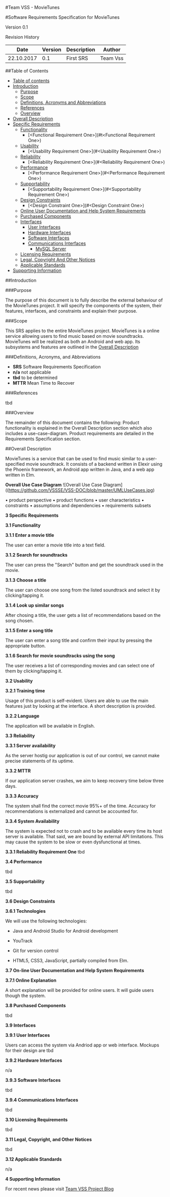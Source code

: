 #Team VSS - MovieTunes

#Software Requirements Specification for MovieTunes

Version 0.1


Revision History

| **Date** | **Version** | **Description** | **Author** |
| --- | --- | --- | --- |
| 22.10.2017 | 0.1 | First SRS | Team Vss |

##Table of Contents

- [Table of contents](#table-of-contents)
- [Introduction](#introduction)
	- [Purpose](#purpose)
	- [Scope](#scope)
	- [Definitions, Acronyms and Abbreviations](#definitions-acronyms-and-abbreviations)
	- [References](#references)
	- [Overview](#overview)
- [Overall Description](#overall-description)
- [Specific Requirements](#specific-requirements)
	- [Functionality](#functionality)
		- [&lt;Functional Requirement One&gt;](#t&lt;Functional Requirement One&gt;)
	- [Usability](#usability)
		- [&lt;Usability Requirement One&gt;](#&lt;Usability Requirement One&gt;)
	- [Reliability](#reliability)
		- [&lt;Reliability Requirement One&gt;](#&lt;Reliability Requirement One&gt;)
	- [Performance](#performance)
		- [&lt;Performance Requirement One&gt;](#&lt;Performance Requirement One&gt;)
	- [Supportability](#supportability)
		- [&lt;Supportability Requirement One&gt;](#&lt;Supportability Requirement One&gt;)
	- [Design Constraints](#design-constraints)
		- [&lt;Design Constraint One&gt;](#&lt;Design Constraint One&gt;)
	- [Online User Documentation and Help System Requirements](#online-user-documentation-and-help-system-requirements)
	- [Purchased Components](#purchased-components)
	- [Interfaces](#interfaces)
		- [User Interfaces](#user-interfaces)
		- [Hardware Interfaces](#hardware-interfaces)
		- [Software Interfaces](#software-interfaces)
		- [Communications Interfaces](#communications-interfaces)
			- [MySQL Server](#mysql-server)
	- [Licensing Requirements](#licensing-requirements)
	- [Legal, Copyright And Other Notices](#legal-copyright-and-other-notices)
	- [Applicable Standards](#applicable-standards)
- [Supporting Information](#supporting-information)


##Introduction

###Purpose

The purpose of this document is to fully describe the external behaviour of the MovieTunes project. It will specify the components of the system, their features, interfaces, and constraints and explain their purpose.

###Scope

This SRS applies to the entire MovieTunes project. MovieTunes is a online service allowing users to find music based on movie soundtracks. MovieTunes will be realized as both an Android and web app. Its subsystems and features are outlined in the [Overall Description](#overall-description)


###Definitions, Acronyms, and Abbreviations

- **SRS** Software Requirements Specification
- **n/a** not applicable
- **tbd** to be determined
- **MTTR** Mean Time to Recover


###References

tbd

###Overview

The remainder of this document contains the following: Product functionality is explained in the Overall Description section which also includes a use-case-diagram. Product requirements are detailed in the Requirements Specification section.

##Overall Description

MovieTunes is a service that can be used to find music similar to a user-specified movie soundtrack. It consists of a backend written in Elexir using the Phoenix framework, an Android app written in Java, and a web app written in Elm.

**Overall Use Case Diagram**
![Overall Use Case Diagram]((https://github.com/VSSSE/VSS-DOC/blob/master/UMLUseCases.jpg)
<!-- TODO: DIAGRAM -->


<!-- TODO: What is this list for?-->
• product perspective
• product functions
• user characteristics
• constraints
• assumptions and dependencies
• requirements subsets



**3 Specific Requirements**

**3.1 Functionality**

**3.1.1 Enter a movie title**

The user can enter a movie title into a text field.

**3.1.2 Search for soundtracks**

The user can press the "Search" button and get the soundtrack used in the movie.

**3.1.3 Choose a title**

The user can choose one song from the listed soundtrack and select it by clicking/tapping it.

**3.1.4 Look up similar songs**

After chosing a title, the user gets a list of recommendations based on the song chosen.

**3.1.5 Enter a song title**

The user can enter a song title and confirm their input by pressing the appropriate button.

**3.1.6 Search for movie soundtracks using the song**

The user receives a list of corresponding movies and can select one of them by clicking/tapping it.

  **3.2 Usability**


**3.2.1 Training time**

Usage of this product is self-evident. Users are able to use the main features just by looking at the interface. A short description is provided.

**3.2.2 Language**

The application will be available in English.


**3.3 Reliability**

**3.3.1 Server availability**

As the server hostig our application is out of our control, we cannot make precise statements of its uptime.

**3.3.2 MTTR**

If our application server crashes, we aim to keep recovery time below three days.

**3.3.3 Accuracy**

The system shall find the correct movie 95%+ of the time. Accuracy for recommendations is externalized and cannot be accounted for.

**3.3.4 System Availability**

The system is expected not to crash and to be available every time its host server is available. That said, we are bound by external API limitations. This may cause the system to be slow or even dysfunctional at times.


**3.3.1 Reliability Requirement One**
    tbd



**3.4 Performance**

tbd

**3.5 Supportability**

tbd

**3.6 Design Constraints**

**3.6.1 Technologies**

 We will use the following technologies:

 - Java and Android Studio for Android development

 - YouTrack

 - Git for version control

 - HTML5, CSS3, JavaScript, partially compiled from Elm.

**3.7 On-line User Documentation and Help System Requirements**

**3.7.1 Online Explanation**

A short explanation will be provided for online users. It will guide users though the system.

**3.8 Purchased Components**

tbd

**3.9 Interfaces**

**3.9.1 User Interfaces**

Users can access the system via Andriod app or web interface. Mockups for their design are tbd

**3.9.2 Hardware Interfaces**

n/a

**3.9.3 Software Interfaces**

tbd

**3.9.4 Communications Interfaces**

tbd

**3.10 Licensing Requirements**

tbd

**3.11 Legal, Copyright, and Other Notices**

tbd


**3.12 Applicable Standards**

n/a

**4 Supporting Information**

For recent news please visit [Team VSS Project Blog](https://vssse.wordpress.com)
